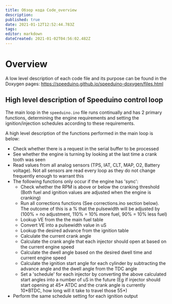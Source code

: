 ```yaml
---
title: Обзор кода Code_overview
description: 
published: true
date: 2021-01-12T12:52:44.783Z
tags: 
editor: markdown
dateCreated: 2021-01-02T04:56:02.482Z
---
```


# Overview
A low level description of each code file and its purpose can be found in the Doxygen pages: https://speeduino.github.io/speeduino-doxygen/files.html

## High level description of Speeduino control loop

The main loop in the `speeduino.ino` file runs continually and has 2 primary functions, determining the engine requirements and setting the ignition/injection schedules according to these requirements.

A high level description of the functions performed in the main loop is below:

-   Check whether there is a request in the serial buffer to be processed
-   See whether the engine is turning by looking at the last time a crank tooth was seen
-   Read values from all analog sensors (TPS, IAT, CLT, MAP, O2, Battery voltage). Not all sensors are read every loop as they do not change frequently enough to warrant this
-   The following functions only occur if the engine has 'sync':
    -   Check whether the RPM is above or below the cranking threshold (Both fuel and ignition values are adjusted when the engine is cranking)
    -   Run all corrections functions (See corrections.ino section below). The outcome of this is a % that the pulsewidth will be adjusted by (100% = no adjustment, 110% = 10% more fuel, 90% = 10% less fuel)
    -   Lookup VE from the the main fuel table
    -   Convert VE into a pulsewidth value in uS
    -   Lookup the desired advance from the ignition table
    -   Calculate the current crank angle
    -   Calculate the crank angle that each injector should open at based on the current engine speed
    -   Calculate the dwell angle based on the desired dwell time and current engine speed
    -   Calculate the ignition start angle for each cylinder by subtracting the advance angle and the dwell angle from the TDC angle
    -   Set a 'schedule' for each injector by converting the above calculated start angles into a number of uS in the future (Eg if injector should start opening at 45\* ATDC and the crank angle is currently 10\*BTDC, how long will it take to travel those 55\*)
-   Perform the same schedule setting for each ignition output